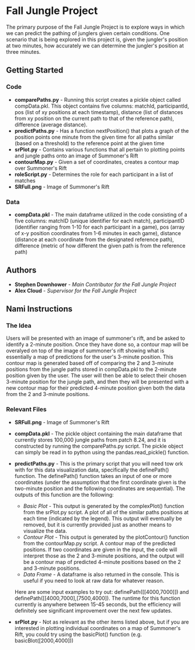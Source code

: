 # Fall Jungle Project

The primary purpose of the Fall Jungle Project is to explore ways in which we can predict the pathing of junglers given certain conditions. One scenario that is being explored in this project is, given the jungler's position at two minutes, how accurately we can determine the jungler's position at three minutes.

## Getting Started

### Code
* **comparePaths.py** - Running this script creates a pickle object called compData.pkl. This object contains five columns: matchId, participantId, pos (list of xy positions at each timestamp), distance (list of distances from xy position on the current path to that of the reference path), difference (average distance).
* **predictPaths.py** - Has a function nextPosition() that plots a graph of the position points one minute from the given time for all paths similar (based on a threshold) to the reference point at the given time
* **srPlot.py** - Contains various functions that all pertain to plotting points and jungle paths onto an image of Summoner's Rift
* **contourMap.py** - Given a set of coordinates, creates a contour map over Summoner's Rift
* **roleScript.py** - Determines the role for each participant in a list of matches
* **SRFull.png** - Image of Summoner's Rift

### Data
* **compData.pkl** - The main dataframe utilized in the code consisting of a five columns: matchID (unique identifier for each match), participantID (identifier ranging from 1-10 for each participant in a game), pos (array of x-y position coordinates from 1-6 minutes in each game), distance (distance at each coordinate from the designated reference path), difference (metric of how different the given path is from the reference path)

## Authors

* **Stephen Downhower** - *Main Contributor for the Fall Jungle Project*
* **Alex Cloud** - *Supervisor for the Fall Jungle Project*

## Nami Instructions

### The Idea

Users will be presented with an image of summoner's rift, and be asked to identify a 2-minute position. Once they have done so, a contour map will be overalyed on top of the image of summoner's rift showing what is essentially a map of predictions for the user's 3-minute position. This contour map is generated based off of comparing the 2 and 3-minute positions from the jungle paths stored in compData.pkl to the 2-minute position given by the user. The user will then be able to select their chosen 3-minute position for the jungle path, and then they will be presented with a new contour map for their predicted 4-minute position given both the data from the 2 and 3-minute positions.

### Relevant Files
* **SRFull.png** - Image of Summoner's Rift
* **compData.pkl** - The pickle object containing the main dataframe that currently stores 100,000 jungle paths from patch 8.24, and it is constructed by running the comparePaths.py script. The pickle object can simply be read in to python using the pandas.read_pickle(<file-path>) function.
* **predictPaths.py** - This is the primary script that you will need tow ork with for this data visualization data, specifically the definePath() function. The definePath() function takes an input of one or more coordinates (under the assumption that the first coordinate given is the two-minute position and the following coordinates are sequential). The outputs of this function are the following:
     * *Basic Plot* - This output is generated by the complexPlot() function from the srPlot.py script. A plot of all of the similar paths positions at each time (indicated by the legend). This output will eventually be removed, but it is currently provided just as another means to visualize the data. 
     * *Contour Plot* - This output is generated by the plotContour() function from the contourMap.py script. A contour map of the predicted positions. If two coordinates are given in the input, the code will interpret those as the 2 and 3-minute positions, and the output will be a contour map of predicted 4-minute positions based on the 2 and 3-minute positions.
     * *Data Frame* - A dataframe is also returned in the console. This is useful if you need to look at raw data for whatever reason.

    Here are some input examples to try out: definePath([[4000,7000]]) and definePath([[4000,7000],[7500,4000]). The runtime for this function currently is anywhere between 15-45 seconds, but the efficiency will definitely see significant improvement over the next few updates.
* **srPlot.py** - Not as relevant as the other items listed above, but if you are interested in plotting individual coordinates on a map of Summoner's Rift, you could try using the basicPlot() function (e.g. basicBlot([2000,4000]))
